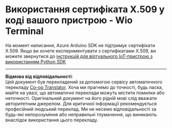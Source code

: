 <!--
CO_OP_TRANSLATOR_METADATA:
{
  "original_hash": "8a74f789f3c1bf41a13c007190360c19",
  "translation_date": "2025-08-28T17:59:36+00:00",
  "source_file": "2-farm/lessons/6-keep-your-plant-secure/wio-terminal-x509.md",
  "language_code": "uk"
}
-->
# Використання сертифіката X.509 у коді вашого пристрою - Wio Terminal

На момент написання, Azure Arduino SDK не підтримує сертифікати X.509. Якщо ви хочете експериментувати з сертифікатами X.509, ви можете звернутися до [інструкцій для віртуального IoT-пристрою з використанням Python SDK](single-board-computer-x509.md)

---

**Відмова від відповідальності**:  
Цей документ був перекладений за допомогою сервісу автоматичного перекладу [Co-op Translator](https://github.com/Azure/co-op-translator). Хоча ми прагнемо до точності, будь ласка, майте на увазі, що автоматичні переклади можуть містити помилки або неточності. Оригінальний документ на його рідній мові слід вважати авторитетним джерелом. Для критичної інформації рекомендується професійний людський переклад. Ми не несемо відповідальності за будь-які непорозуміння або неправильні тлумачення, що виникають внаслідок використання цього перекладу.